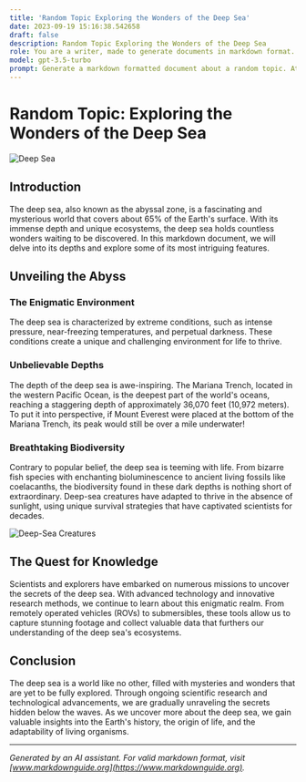 ```yaml
---
title: 'Random Topic Exploring the Wonders of the Deep Sea'
date: 2023-09-19 15:16:38.542658
draft: false
description: Random Topic Exploring the Wonders of the Deep Sea
role: You are a writer, made to generate documents in markdown format. It is very important that all of the documents you generate are in valid markdown format.
model: gpt-3.5-turbo
prompt: Generate a markdown formatted document about a random topic. At the bottom, include a disclaimer explaining that the document was generated by you. The first line of the document should be the title. Make sure that the entire document is in proper markdown format, using a mix of various tags to make the document visually appealing.
---
```


# Random Topic: Exploring the Wonders of the Deep Sea

![Deep Sea](https://images.unsplash.com/photo-1521573672562-83e5b9a41c93)

## Introduction

The deep sea, also known as the abyssal zone, is a fascinating and mysterious world that covers about 65% of the Earth's surface. With its immense depth and unique ecosystems, the deep sea holds countless wonders waiting to be discovered. In this markdown document, we will delve into its depths and explore some of its most intriguing features.

## Unveiling the Abyss

### The Enigmatic Environment

The deep sea is characterized by extreme conditions, such as intense pressure, near-freezing temperatures, and perpetual darkness. These conditions create a unique and challenging environment for life to thrive.

### Unbelievable Depths

The depth of the deep sea is awe-inspiring. The Mariana Trench, located in the western Pacific Ocean, is the deepest part of the world's oceans, reaching a staggering depth of approximately 36,070 feet (10,972 meters). To put it into perspective, if Mount Everest were placed at the bottom of the Mariana Trench, its peak would still be over a mile underwater!

### Breathtaking Biodiversity

Contrary to popular belief, the deep sea is teeming with life. From bizarre fish species with enchanting bioluminescence to ancient living fossils like coelacanths, the biodiversity found in these dark depths is nothing short of extraordinary. Deep-sea creatures have adapted to thrive in the absence of sunlight, using unique survival strategies that have captivated scientists for decades.

![Deep-Sea Creatures](https://images.unsplash.com/photo-1545399881-fc887a661519)

## The Quest for Knowledge

Scientists and explorers have embarked on numerous missions to uncover the secrets of the deep sea. With advanced technology and innovative research methods, we continue to learn about this enigmatic realm. From remotely operated vehicles (ROVs) to submersibles, these tools allow us to capture stunning footage and collect valuable data that furthers our understanding of the deep sea's ecosystems.

## Conclusion

The deep sea is a world like no other, filled with mysteries and wonders that are yet to be fully explored. Through ongoing scientific research and technological advancements, we are gradually unraveling the secrets hidden below the waves. As we uncover more about the deep sea, we gain valuable insights into the Earth's history, the origin of life, and the adaptability of living organisms.

---

*Generated by an AI assistant. For valid markdown format, visit [www.markdownguide.org](https://www.markdownguide.org).*